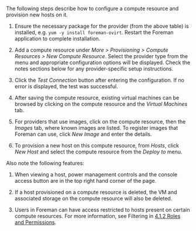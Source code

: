 
The following steps describe how to configure a compute resource and provision new hosts on it.

1. Ensure the necessary package for the provider (from the above table) is installed, e.g. `yum -y install foreman-ovirt`.  Restart the Foreman application to complete installation.

1. Add a compute resource under *More > Provisioning > Compute Resources > New Compute Resource*.  Select the provider type from the menu and appropriate configuration options will be displayed.  Check the notes sections below for any provider-specific setup instructions.

1. Click the *Test Connection* button after entering the configuration.  If no error is displayed, the test was successful.

1. After saving the compute resource, existing virtual machines can be browsed by clicking on the compute resource and the *Virtual Machines* tab.

1. For providers that use images, click on the compute resource, then the *Images* tab, where known images are listed.  To register images that Foreman can use, click *New Image* and enter the details.

1. To provision a new host on this compute resource, from *Hosts*, click *New Host* and select the compute resource from the *Deploy to* menu.

Also note the following features:

1. When viewing a host, power management controls and the console access button are in the top right hand corner of the page.

1. If a host provisioned on a compute resource is deleted, the VM and associated storage on the compute resource will also be deleted.

1. Users in Foreman can have access restricted to hosts present on certain compute resources.  For more information, see Filtering in [4.1.2 Roles and Permissions](/manuals/{{page.version}}/index.html#4.1.2RolesandPermissions).

